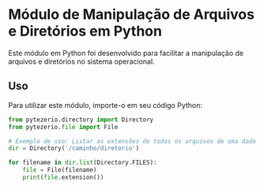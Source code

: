 # Módulo de Manipulação de Arquivos e Diretórios em Python

Este módulo em Python foi desenvolvido para facilitar a manipulação de arquivos e diretórios no sistema operacional.

## Uso

Para utilizar este módulo, importe-o em seu código Python:

```python
from pytezerio.directory import Directory
from pytezerio.file import File

# Exemplo de uso: Listar as extensões de todos os arquivos de uma dado diretório
dir = Directory('/caminho/diretorio')

for filename in dir.list(Directory.FILES):
    file = File(filename)
    print(file.extension())
